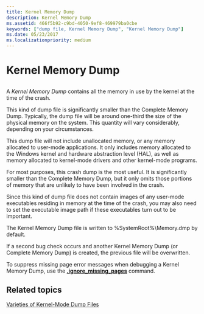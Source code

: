 ```yaml
---
title: Kernel Memory Dump
description: Kernel Memory Dump
ms.assetid: 466f5b92-c9bd-4050-9ef8-469979ba0cbe
keywords: ["dump file, Kernel Memory Dump", "Kernel Memory Dump"]
ms.date: 05/23/2017
ms.localizationpriority: medium
---
```


# Kernel Memory Dump


## <span id="ddk_kernel_memory_dump_dbg"></span><span id="DDK_KERNEL_MEMORY_DUMP_DBG"></span>


A *Kernel Memory Dump* contains all the memory in use by the kernel at the time of the crash.

This kind of dump file is significantly smaller than the Complete Memory Dump. Typically, the dump file will be around one-third the size of the physical memory on the system. This quantity will vary considerably, depending on your circumstances.

This dump file will not include unallocated memory, or any memory allocated to user-mode applications. It only includes memory allocated to the Windows kernel and hardware abstraction level (HAL), as well as memory allocated to kernel-mode drivers and other kernel-mode programs.

For most purposes, this crash dump is the most useful. It is significantly smaller than the Complete Memory Dump, but it only omits those portions of memory that are unlikely to have been involved in the crash.

Since this kind of dump file does not contain images of any user-mode executables residing in memory at the time of the crash, you may also need to set the executable image path if these executables turn out to be important.

The Kernel Memory Dump file is written to %SystemRoot%\\Memory.dmp by default.

If a second bug check occurs and another Kernel Memory Dump (or Complete Memory Dump) is created, the previous file will be overwritten.

To suppress missing page error messages when debugging a Kernel Memory Dump, use the [**.ignore\_missing\_pages**](-ignore-missing-pages--suppress-missing-page-errors-.md) command.

## <span id="related_topics"></span>Related topics


[Varieties of Kernel-Mode Dump Files](varieties-of-kernel-mode-dump-files.md)

 

 






